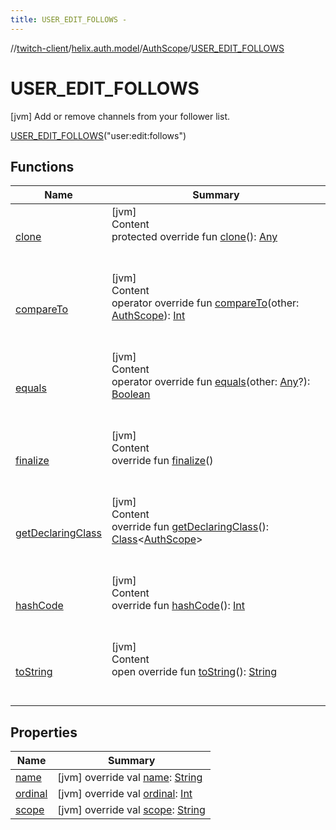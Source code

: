 ```yaml
---
title: USER_EDIT_FOLLOWS -
---
```

//[twitch-client](../../../index.md)/[helix.auth.model](../../index.md)/[AuthScope](../index.md)/[USER_EDIT_FOLLOWS](index.md)



# USER_EDIT_FOLLOWS  
 [jvm] Add or remove channels from your follower list.  
  
[USER_EDIT_FOLLOWS](index.md)("user:edit:follows")  
  
   


## Functions  
  
|  Name|  Summary| 
|---|---|
| [clone](https://kotlinlang.org/api/latest/jvm/stdlib/kotlin/-enum/clone.html)| [jvm]  <br>Content  <br>protected override fun [clone](https://kotlinlang.org/api/latest/jvm/stdlib/kotlin/-enum/clone.html)(): [Any](https://kotlinlang.org/api/latest/jvm/stdlib/kotlin/-any/index.html)  <br><br><br>
| [compareTo](https://kotlinlang.org/api/latest/jvm/stdlib/kotlin/-enum/compare-to.html)| [jvm]  <br>Content  <br>operator override fun [compareTo](https://kotlinlang.org/api/latest/jvm/stdlib/kotlin/-enum/compare-to.html)(other: [AuthScope](../index.md)): [Int](https://kotlinlang.org/api/latest/jvm/stdlib/kotlin/-int/index.html)  <br><br><br>
| [equals](https://kotlinlang.org/api/latest/jvm/stdlib/kotlin/-enum/equals.html)| [jvm]  <br>Content  <br>operator override fun [equals](https://kotlinlang.org/api/latest/jvm/stdlib/kotlin/-enum/equals.html)(other: [Any](https://kotlinlang.org/api/latest/jvm/stdlib/kotlin/-any/index.html)?): [Boolean](https://kotlinlang.org/api/latest/jvm/stdlib/kotlin/-boolean/index.html)  <br><br><br>
| [finalize](https://kotlinlang.org/api/latest/jvm/stdlib/kotlin/-enum/finalize.html)| [jvm]  <br>Content  <br>override fun [finalize](https://kotlinlang.org/api/latest/jvm/stdlib/kotlin/-enum/finalize.html)()  <br><br><br>
| [getDeclaringClass](https://kotlinlang.org/api/latest/jvm/stdlib/kotlin/-enum/get-declaring-class.html)| [jvm]  <br>Content  <br>override fun [getDeclaringClass](https://kotlinlang.org/api/latest/jvm/stdlib/kotlin/-enum/get-declaring-class.html)(): [Class](https://docs.oracle.com/javase/8/docs/api/java/lang/Class.html)<[AuthScope](../index.md)>  <br><br><br>
| [hashCode](https://kotlinlang.org/api/latest/jvm/stdlib/kotlin/-enum/hash-code.html)| [jvm]  <br>Content  <br>override fun [hashCode](https://kotlinlang.org/api/latest/jvm/stdlib/kotlin/-enum/hash-code.html)(): [Int](https://kotlinlang.org/api/latest/jvm/stdlib/kotlin/-int/index.html)  <br><br><br>
| [toString](https://kotlinlang.org/api/latest/jvm/stdlib/kotlin/-enum/to-string.html)| [jvm]  <br>Content  <br>open override fun [toString](https://kotlinlang.org/api/latest/jvm/stdlib/kotlin/-enum/to-string.html)(): [String](https://kotlinlang.org/api/latest/jvm/stdlib/kotlin/-string/index.html)  <br><br><br>


## Properties  
  
|  Name|  Summary| 
|---|---|
| [name](index.md#helix.auth.model/AuthScope.USER_EDIT_FOLLOWS/name/#/PointingToDeclaration/)|  [jvm] override val [name](index.md#helix.auth.model/AuthScope.USER_EDIT_FOLLOWS/name/#/PointingToDeclaration/): [String](https://kotlinlang.org/api/latest/jvm/stdlib/kotlin/-string/index.html)   <br>
| [ordinal](index.md#helix.auth.model/AuthScope.USER_EDIT_FOLLOWS/ordinal/#/PointingToDeclaration/)|  [jvm] override val [ordinal](index.md#helix.auth.model/AuthScope.USER_EDIT_FOLLOWS/ordinal/#/PointingToDeclaration/): [Int](https://kotlinlang.org/api/latest/jvm/stdlib/kotlin/-int/index.html)   <br>
| [scope](index.md#helix.auth.model/AuthScope.USER_EDIT_FOLLOWS/scope/#/PointingToDeclaration/)|  [jvm] override val [scope](index.md#helix.auth.model/AuthScope.USER_EDIT_FOLLOWS/scope/#/PointingToDeclaration/): [String](https://kotlinlang.org/api/latest/jvm/stdlib/kotlin/-string/index.html)   <br>

